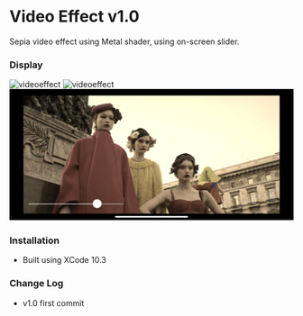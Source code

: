 # Video Effect v1.0

Sepia video effect using Metal shader, using on-screen slider.

### Display

![videoeffect](video1.jpg)
![videoeffect](video2.jpg)
![videoeffect](video3.jpg)

### Installation

* Built using XCode 10.3

### Change Log
* v1.0 first commit
